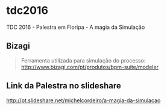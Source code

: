 # tdc2016
TDC 2016 - Palestra em Floripa - A magia da Simulação

## Bizagi

> Ferramenta utilizada para simulação do processo:
> http://www.bizagi.com/pt/produtos/bpm-suite/modeler


## Link da Palestra no slideshare
http://pt.slideshare.net/michelcordeiro/a-magia-da-simulacao
